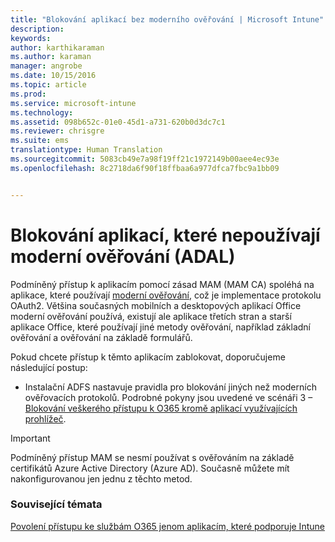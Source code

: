 ```yaml
---
title: "Blokování aplikací bez moderního ověřování | Microsoft Intune"
description: 
keywords: 
author: karthikaraman
ms.author: karaman
manager: angrobe
ms.date: 10/15/2016
ms.topic: article
ms.prod: 
ms.service: microsoft-intune
ms.technology: 
ms.assetid: 098b652c-01e0-45d1-a731-620b0d3dc7c1
ms.reviewer: chrisgre
ms.suite: ems
translationtype: Human Translation
ms.sourcegitcommit: 5083cb49e7a98f19ff21c1972149b00aee4ec93e
ms.openlocfilehash: 8c2718da6f90f18ffbaa6a977dfca7fbc9a1bb09


---
```


# Blokování aplikací, které nepoužívají moderní ověřování (ADAL)
Podmíněný přístup k aplikacím pomocí zásad MAM (MAM CA) spoléhá na aplikace, které používají [moderní ověřování](https://support.office.com/en-US/article/Using-Office-365-modern-authentication-with-Office-clients-776c0036-66fd-41cb-8928-5495c0f9168a), což je implementace protokolu OAuth2. Většina současných mobilních a desktopových aplikací Office moderní ověřování používá, existují ale aplikace třetích stran a starší aplikace Office, které používají jiné metody ověřování, například základní ověřování a ověřování na základě formulářů.

Pokud chcete přístup k těmto aplikacím zablokovat, doporučujeme následující postup:

* Instalační ADFS nastavuje pravidla pro blokování jiných než moderních ověřovacích protokolů. Podrobné pokyny jsou uvedené ve scénáři 3 – [Blokování veškerého přístupu k O365 kromě aplikací využívajících prohlížeč](https://technet.microsoft.com/library/dn592182.aspx).

>[!IMPORTANT]
>Podmíněný přístup MAM se nesmí používat s ověřováním na základě certifikátů Azure Active Directory (Azure AD). Současně můžete mít nakonfigurovanou jen jednu z těchto metod.



### Související témata
[Povolení přístupu ke službám O365 jenom aplikacím, které podporuje Intune](allow-policy-managed-apps-access-to-o365.md)



<!--HONumber=Oct16_HO4-->


